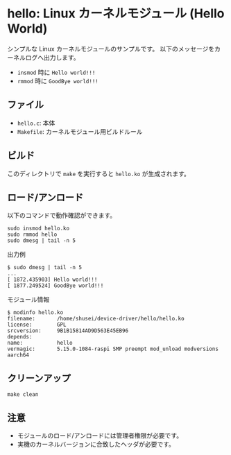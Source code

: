 # hello: Linux カーネルモジュール (Hello World)

シンプルな Linux カーネルモジュールのサンプルです。
以下のメッセージをカーネルログへ出力します。

- `insmod` 時に `Hello world!!!`
- `rmmod` 時に `GoodBye world!!!`

## ファイル

- `hello.c`: 本体
- `Makefile`: カーネルモジュール用ビルドルール

## ビルド

このディレクトリで `make` を実行すると `hello.ko` が生成されます。

## ロード/アンロード

以下のコマンドで動作確認ができます。  

```shell
sudo insmod hello.ko
sudo rmmod hello
sudo dmesg | tail -n 5
```

出力例

```
$ sudo dmesg | tail -n 5
...
[ 1872.435903] Hello world!!!
[ 1877.249524] GoodBye world!!!
```

モジュール情報
```
$ modinfo hello.ko
filename:       /home/shusei/device-driver/hello/hello.ko
license:        GPL
srcversion:     9B1B15814AD9D563E45EB96
depends:
name:           hello
vermagic:       5.15.0-1084-raspi SMP preempt mod_unload modversions aarch64
```

## クリーンアップ

```
make clean
```


## 注意

- モジュールのロード/アンロードには管理者権限が必要です。
- 実機のカーネルバージョンに合致したヘッダが必要です。

